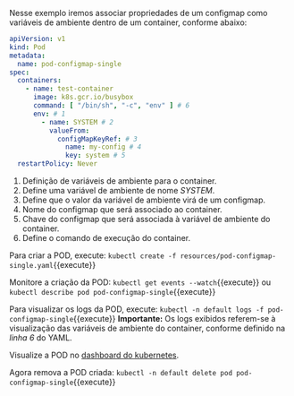 Nesse exemplo iremos associar propriedades de um configmap como variáveis de ambiente dentro de um container, conforme abaixo:

```yaml
apiVersion: v1
kind: Pod
metadata:
  name: pod-configmap-single
spec:
  containers:
    - name: test-container
      image: k8s.gcr.io/busybox
      command: [ "/bin/sh", "-c", "env" ] # 6
      env: # 1
        - name: SYSTEM # 2
          valueFrom:
            configMapKeyRef: # 3
              name: my-config # 4
              key: system # 5
  restartPolicy: Never

```
1. Definição de variáveis de ambiente para o container.
2. Define uma variável de ambiente de nome *SYSTEM*.
3. Define que o valor da variável de ambiente virá de um configmap.
4. Nome do configmap que será associado ao container.
5. Chave do configmap que será associada à variável de ambiente do container.
6. Define o comando de execução do container.

Para criar a POD, execute: `kubectl create -f resources/pod-configmap-single.yaml`{{execute}}

Monitore a criação da POD:
`kubectl get events --watch`{{execute}} ou `kubectl describe pod pod-configmap-single`{{execute}}

Para visualizar os logs da POD, execute: `kubectl -n default logs -f pod-configmap-single`{{execute}}
**Importante:** Os logs exibidos referem-se à visualização das variáveis de ambiente do container, conforme definido na *linha 6* do YAML.

Visualize a POD no [dashboard do kubernetes](https://[[HOST_SUBDOMAIN]]-30000-[[KATACODA_HOST]].environments.katacoda.com/).

Agora remova a POD criada: `kubectl -n default delete pod pod-configmap-single`{{execute}}
